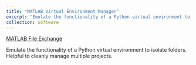 ```yaml
---
title: "MATLAB Virtual Environment Manager"
excerpt: "Emulate the functionality of a Python virtual environment to isolate folders. [MATLAB File Exchange](https://www.mathworks.com/matlabcentral/fileexchange/123805-virtual-environment-manager-for-matlab?s_tid=prof_contriblnk)"
collection: software
---
```


[MATLAB File Exchange](https://www.mathworks.com/matlabcentral/fileexchange/123805-virtual-environment-manager-for-matlab?s_tid=prof_contriblnk)

Emulate the functionality of a Python virtual environment to isolate folders. Helpful to cleanly manage multiple projects.
